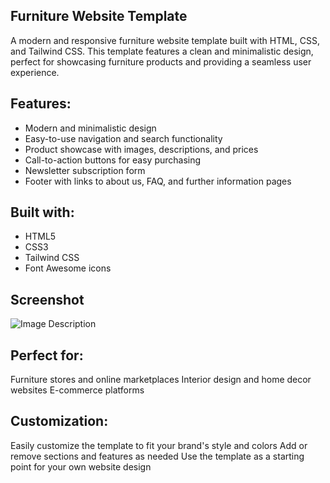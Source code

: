 ## Furniture Website Template

A modern and responsive furniture website template built with HTML, CSS, and Tailwind CSS. This template features a clean and minimalistic design, perfect for showcasing furniture products and providing a seamless user experience.

## Features:

- Modern and minimalistic design
- Easy-to-use navigation and search functionality
- Product showcase with images, descriptions, and prices
- Call-to-action buttons for easy purchasing
- Newsletter subscription form
- Footer with links to about us, FAQ, and further information pages

## Built with:

- HTML5
- CSS3
- Tailwind CSS
- Font Awesome icons

## Screenshot
![Image Description](src/img/furniture_ecommerce.jpg)

## Perfect for:

Furniture stores and online marketplaces
Interior design and home decor websites
E-commerce platforms

## Customization:

Easily customize the template to fit your brand's style and colors
Add or remove sections and features as needed
Use the template as a starting point for your own website design
